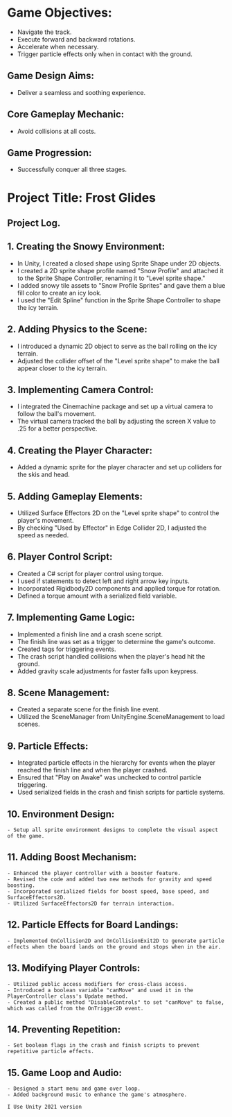 # **Game Objectives:**
- Navigate the track.
- Execute forward and backward rotations.
- Accelerate when necessary.
- Trigger particle effects only when in contact with the ground.

## **Game Design Aims:**
- Deliver a seamless and soothing experience.

## **Core Gameplay Mechanic:**
- Avoid collisions at all costs.

## **Game Progression:**
- Successfully conquer all three stages.

# **Project Title: Frost Glides** 
## Project Log.

## 1. **Creating the Snowy Environment:**

   - In Unity, I created a closed shape using Sprite Shape under 2D objects.
   - I created a 2D sprite shape profile named "Snow Profile" and attached it to the Sprite Shape Controller, renaming it to "Level sprite shape."
   - I added snowy tile assets to "Snow Profile Sprites" and gave them a blue fill color to create an icy look.
   - I used the "Edit Spline" function in the Sprite Shape Controller to shape the icy terrain.

## 2. **Adding Physics to the Scene:**

   - I introduced a dynamic 2D object to serve as the ball rolling on the icy terrain.
   - Adjusted the collider offset of the "Level sprite shape" to make the ball appear closer to the icy terrain.

## 3. **Implementing Camera Control:**

   - I integrated the Cinemachine package and set up a virtual camera to follow the ball's movement.
   - The virtual camera tracked the ball by adjusting the screen X value to .25 for a better perspective.

## 4. **Creating the Player Character:**

   - Added a dynamic sprite for the player character and set up colliders for the skis and head.

## 5. **Adding Gameplay Elements:**

   - Utilized Surface Effectors 2D on the "Level sprite shape" to control the player's movement.
   - By checking "Used by Effector" in Edge Collider 2D, I adjusted the speed as needed.

## 6. **Player Control Script:**

   - Created a C# script for player control using torque.
   - I used if statements to detect left and right arrow key inputs.
   - Incorporated Rigidbody2D components and applied torque for rotation.
   - Defined a torque amount with a serialized field variable.

## 7. **Implementing Game Logic:**

   - Implemented a finish line and a crash scene script.
   - The finish line was set as a trigger to determine the game's outcome.
   - Created tags for triggering events.
   - The crash script handled collisions when the player's head hit the ground.
   - Added gravity scale adjustments for faster falls upon keypress.

## 8. **Scene Management:**

   - Created a separate scene for the finish line event.
   - Utilized the SceneManager from UnityEngine.SceneManagement to load scenes.

## 9. **Particle Effects:**

   - Integrated particle effects in the hierarchy for events when the player reached the finish line and when the player crashed.
   - Ensured that "Play on Awake" was unchecked to control particle triggering.
   - Used serialized fields in the crash and finish scripts for particle systems.

## 10. **Environment Design:**

    - Setup all sprite environment designs to complete the visual aspect of the game.

## 11. **Adding Boost Mechanism:**

    - Enhanced the player controller with a booster feature.
    - Revised the code and added two new methods for gravity and speed boosting.
    - Incorporated serialized fields for boost speed, base speed, and SurfaceEffectors2D.
    - Utilized SurfaceEffectors2D for terrain interaction.

## 12. **Particle Effects for Board Landings:**

    - Implemented OnCollision2D and OnCollisionExit2D to generate particle effects when the board lands on the ground and stops when in the air.

## 13. **Modifying Player Controls:**

    - Utilized public access modifiers for cross-class access.
    - Introduced a boolean variable "canMove" and used it in the PlayerController class's Update method.
    - Created a public method "DisableControls" to set "canMove" to false, which was called from the OnTrigger2D event.

## 14. **Preventing Repetition:**

    - Set boolean flags in the crash and finish scripts to prevent repetitive particle effects.

## 15. **Game Loop and Audio:**

    - Designed a start menu and game over loop.
    - Added background music to enhance the game's atmosphere.

    I Use Unity 2021 version

